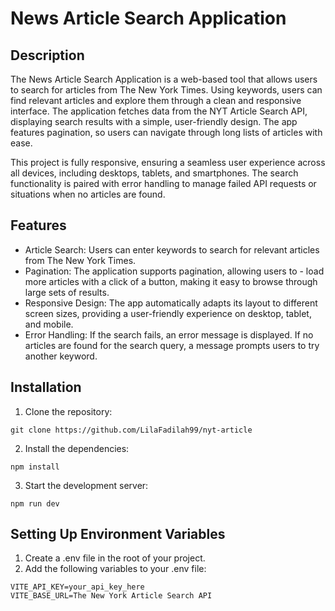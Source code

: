 # News Article Search Application

## Description

The News Article Search Application is a web-based tool that allows users to search for articles from The New York Times. Using keywords, users can find relevant articles and explore them through a clean and responsive interface. The application fetches data from the NYT Article Search API, displaying search results with a simple, user-friendly design. The app features pagination, so users can navigate through long lists of articles with ease.

This project is fully responsive, ensuring a seamless user experience across all devices, including desktops, tablets, and smartphones. The search functionality is paired with error handling to manage failed API requests or situations when no articles are found.

## Features

- Article Search: Users can enter keywords to search for relevant articles from The New York Times.
- Pagination: The application supports pagination, allowing users to - load more articles with a click of a button, making it easy to browse through large sets of results.
- Responsive Design: The app automatically adapts its layout to different screen sizes, providing a user-friendly experience on desktop, tablet, and mobile.
- Error Handling: If the search fails, an error message is displayed. If no articles are found for the search query, a message prompts users to try another keyword.

## Installation

1. Clone the repository:

```
git clone https://github.com/LilaFadilah99/nyt-article
```

2. Install the dependencies:

```
npm install
```

3. Start the development server:

```
npm run dev
```

## Setting Up Environment Variables

1. Create a .env file in the root of your project.
2. Add the following variables to your .env file:

```
VITE_API_KEY=your_api_key_here
VITE_BASE_URL=The New York Article Search API
```
